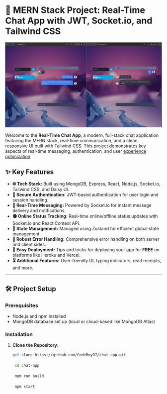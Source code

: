 # 📲 MERN Stack Project: Real-Time Chat App with JWT, Socket.io, and Tailwind CSS

![Chat App ](./frontend/public/demo-img.png)

Welcome to the **Real-Time Chat App**, a modern, full-stack chat application featuring the MERN stack, real-time communication, and a clean, responsive UI built with Tailwind CSS. This project demonstrates key aspects of real-time messaging, authentication, and user [experience optimization](https://vasu-chat-app.onrender.comm)

## ✨ Key Features

- **🌐 Tech Stack:** Built using MongoDB, Express, React, Node.js, Socket.io, Tailwind CSS, and Daisy UI.
- **🔐 Secure Authentication:** JWT-based authentication for user login and session handling.
- **💬 Real-Time Messaging:** Powered by Socket.io for instant message delivery and notifications.
- **🟢 Online Status Tracking:** Real-time online/offline status updates with Socket.io and React Context API.
- **📡 State Management:** Managed using Zustand for efficient global state management.
- **🐛 Robust Error Handling:** Comprehensive error handling on both server and client sides.
- **🚀 Easy Deployment:** Tips and tricks for deploying your app for **FREE** on platforms like Heroku and Vercel.
- **⏳ Additional Features:** User-friendly UI, typing indicators, read receipts, and more.

---

## 🛠️ Project Setup

### Prerequisites

- Node.js and npm installed
- MongoDB database set up (local or cloud-based like MongoDB Atlas)

### Installation

1. **Clone the Repository:**

   ```bash
   git clone https://github.com/CodeBoyD7/chat-app.git

    cd chat-app

    npm run build

    npm start

   ```
